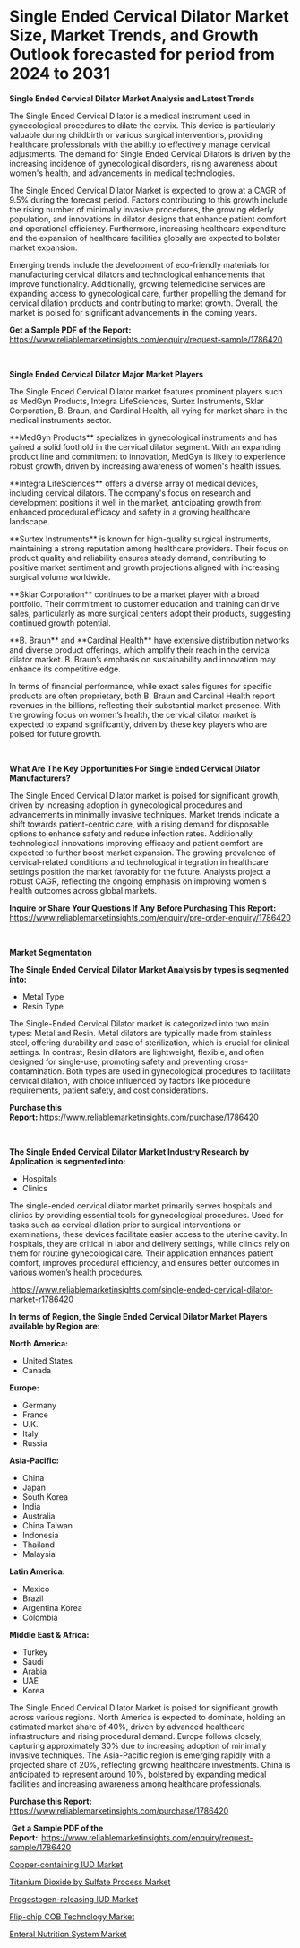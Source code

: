 <p><h1>Single Ended Cervical Dilator Market Size, Market Trends, and Growth Outlook forecasted for period from 2024 to 2031</h1></p><p><strong>Single Ended Cervical Dilator Market Analysis and Latest Trends</strong></p>
<p><p>The Single Ended Cervical Dilator is a medical instrument used in gynecological procedures to dilate the cervix. This device is particularly valuable during childbirth or various surgical interventions, providing healthcare professionals with the ability to effectively manage cervical adjustments. The demand for Single Ended Cervical Dilators is driven by the increasing incidence of gynecological disorders, rising awareness about women's health, and advancements in medical technologies.</p><p>The Single Ended Cervical Dilator Market is expected to grow at a CAGR of 9.5% during the forecast period. Factors contributing to this growth include the rising number of minimally invasive procedures, the growing elderly population, and innovations in dilator designs that enhance patient comfort and operational efficiency. Furthermore, increasing healthcare expenditure and the expansion of healthcare facilities globally are expected to bolster market expansion. </p><p>Emerging trends include the development of eco-friendly materials for manufacturing cervical dilators and technological enhancements that improve functionality. Additionally, growing telemedicine services are expanding access to gynecological care, further propelling the demand for cervical dilation products and contributing to market growth. Overall, the market is poised for significant advancements in the coming years.</p></p>
<p><strong>Get a Sample PDF of the Report:&nbsp;</strong> <a href="https://www.reliablemarketinsights.com/enquiry/request-sample/1786420?utm_campaign=1338&utm_medium=2&utm_source=Github&utm_content=ia&utm_term=13102024&utm_id=single-ended-cervical-dilator">https://www.reliablemarketinsights.com/enquiry/request-sample/1786420</a></p>
<p>&nbsp;</p>
<p><strong>Single Ended Cervical Dilator Major Market Players</strong></p>
<p><p>The Single Ended Cervical Dilator market features prominent players such as MedGyn Products, Integra LifeSciences, Surtex Instruments, Sklar Corporation, B. Braun, and Cardinal Health, all vying for market share in the medical instruments sector.</p><p>**MedGyn Products** specializes in gynecological instruments and has gained a solid foothold in the cervical dilator segment. With an expanding product line and commitment to innovation, MedGyn is likely to experience robust growth, driven by increasing awareness of women's health issues.</p><p>**Integra LifeSciences** offers a diverse array of medical devices, including cervical dilators. The company's focus on research and development positions it well in the market, anticipating growth from enhanced procedural efficacy and safety in a growing healthcare landscape.</p><p>**Surtex Instruments** is known for high-quality surgical instruments, maintaining a strong reputation among healthcare providers. Their focus on product quality and reliability ensures steady demand, contributing to positive market sentiment and growth projections aligned with increasing surgical volume worldwide.</p><p>**Sklar Corporation** continues to be a market player with a broad portfolio. Their commitment to customer education and training can drive sales, particularly as more surgical centers adopt their products, suggesting continued growth potential.</p><p>**B. Braun** and **Cardinal Health** have extensive distribution networks and diverse product offerings, which amplify their reach in the cervical dilator market. B. Braun’s emphasis on sustainability and innovation may enhance its competitive edge.</p><p>In terms of financial performance, while exact sales figures for specific products are often proprietary, both B. Braun and Cardinal Health report revenues in the billions, reflecting their substantial market presence. With the growing focus on women’s health, the cervical dilator market is expected to expand significantly, driven by these key players who are poised for future growth.</p></p>
<p>&nbsp;</p>
<p><strong>What Are The Key Opportunities For Single Ended Cervical Dilator Manufacturers?</strong></p>
<p><p>The Single Ended Cervical Dilator market is poised for significant growth, driven by increasing adoption in gynecological procedures and advancements in minimally invasive techniques. Market trends indicate a shift towards patient-centric care, with a rising demand for disposable options to enhance safety and reduce infection rates. Additionally, technological innovations improving efficacy and patient comfort are expected to further boost market expansion. The growing prevalence of cervical-related conditions and technological integration in healthcare settings position the market favorably for the future. Analysts project a robust CAGR, reflecting the ongoing emphasis on improving women's health outcomes across global markets.</p></p>
<p><strong>Inquire or Share Your Questions If Any Before Purchasing This Report:</strong> <a href="https://www.reliablemarketinsights.com/enquiry/pre-order-enquiry/1786420?utm_campaign=1338&utm_medium=2&utm_source=Github&utm_content=ia&utm_term=13102024&utm_id=single-ended-cervical-dilator">https://www.reliablemarketinsights.com/enquiry/pre-order-enquiry/1786420</a></p>
<p>&nbsp;</p>
<p><strong>Market Segmentation</strong></p>
<p><strong>The Single Ended Cervical Dilator Market Analysis by types is segmented into:</strong></p>
<p><ul><li>Metal Type</li><li>Resin Type</li></ul></p>
<p><p>The Single-Ended Cervical Dilator market is categorized into two main types: Metal and Resin. Metal dilators are typically made from stainless steel, offering durability and ease of sterilization, which is crucial for clinical settings. In contrast, Resin dilators are lightweight, flexible, and often designed for single-use, promoting safety and preventing cross-contamination. Both types are used in gynecological procedures to facilitate cervical dilation, with choice influenced by factors like procedure requirements, patient safety, and cost considerations.</p></p>
<p><strong>Purchase this Report:&nbsp;</strong><a href="https://www.reliablemarketinsights.com/purchase/1786420?utm_campaign=1338&utm_medium=2&utm_source=Github&utm_content=ia&utm_term=13102024&utm_id=single-ended-cervical-dilator">https://www.reliablemarketinsights.com/purchase/1786420</a></p>
<p>&nbsp;</p>
<p><strong>The Single Ended Cervical Dilator Market Industry Research by Application is segmented into:</strong></p>
<p><ul><li>Hospitals</li><li>Clinics</li></ul></p>
<p><p>The single-ended cervical dilator market primarily serves hospitals and clinics by providing essential tools for gynecological procedures. Used for tasks such as cervical dilation prior to surgical interventions or examinations, these devices facilitate easier access to the uterine cavity. In hospitals, they are critical in labor and delivery settings, while clinics rely on them for routine gynecological care. Their application enhances patient comfort, improves procedural efficiency, and ensures better outcomes in various women’s health procedures.</p></p>
<p><a href="https://www.reliablemarketinsights.com/single-ended-cervical-dilator-market-r1786420?utm_campaign=1338&utm_medium=2&utm_source=Github&utm_content=ia&utm_term=13102024&utm_id=single-ended-cervical-dilator">&nbsp;https://www.reliablemarketinsights.com/single-ended-cervical-dilator-market-r1786420</a></p>
<p><strong>In terms of Region, the Single Ended Cervical Dilator Market Players available by Region are:</strong></p>
<p>
    <p> <strong> North America: </strong>
        <ul>
            <li>United States</li>
            <li>Canada</li>
        </ul>
        </p> 
    <p> <strong> Europe: </strong>
        <ul>
            <li>Germany</li>
            <li>France</li>
            <li>U.K.</li>
            <li>Italy</li>
            <li>Russia</li>
        </ul>
        </p> 
    <p> <strong> Asia-Pacific: </strong>
        <ul>
            <li>China</li>
            <li>Japan</li>
            <li>South Korea</li>
            <li>India</li>
            <li>Australia</li>
            <li>China Taiwan</li>
            <li>Indonesia</li>
            <li>Thailand</li>
            <li>Malaysia</li>
        </ul>
        </p> 
    <p> <strong> Latin America: </strong>
        <ul>
            <li>Mexico</li>
            <li>Brazil</li>
            <li>Argentina Korea</li>
            <li>Colombia</li>
        </ul>
        </p> 
    <p> <strong> Middle East & Africa: </strong>
        <ul>
            <li>Turkey</li>
            <li>Saudi</li>
            <li>Arabia</li>
            <li>UAE</li>
            <li>Korea</li>
        </ul>
    </p>
    </p>
<p><p>The Single Ended Cervical Dilator Market is poised for significant growth across various regions. North America is expected to dominate, holding an estimated market share of 40%, driven by advanced healthcare infrastructure and rising procedural demand. Europe follows closely, capturing approximately 30% due to increasing adoption of minimally invasive techniques. The Asia-Pacific region is emerging rapidly with a projected share of 20%, reflecting growing healthcare investments. China is anticipated to represent around 10%, bolstered by expanding medical facilities and increasing awareness among healthcare professionals.</p></p>
<p><strong>Purchase this Report: </strong><a href="https://www.reliablemarketinsights.com/purchase/1786420?utm_campaign=1338&utm_medium=2&utm_source=Github&utm_content=ia&utm_term=13102024&utm_id=single-ended-cervical-dilator">https://www.reliablemarketinsights.com/purchase/1786420</a></p>
<p>&nbsp;<strong>Get a Sample PDF of the Report:&nbsp;&nbsp;</strong><a href="https://www.reliablemarketinsights.com/enquiry/request-sample/1786420?utm_campaign=1338&utm_medium=2&utm_source=Github&utm_content=ia&utm_term=13102024&utm_id=single-ended-cervical-dilator">https://www.reliablemarketinsights.com/enquiry/request-sample/1786420</a></p>
<p><strong></strong></p>
<p><p><a href="https://www.linkedin.com/pulse/digital-transformation-copper-containing-iud-industry-market-q1x1e?utm_campaign=1338&utm_medium=2&utm_source=Github&utm_content=ia&utm_term=13102024&utm_id=single-ended-cervical-dilator">Copper-containing IUD Market</a></p><p><a href="https://www.linkedin.com/pulse/exploring-titanium-dioxide-sulfate-process-market-strategic-ko2ec?utm_campaign=1338&utm_medium=2&utm_source=Github&utm_content=ia&utm_term=13102024&utm_id=single-ended-cervical-dilator">Titanium Dioxide by Sulfate Process Market</a></p><p><a href="https://www.linkedin.com/pulse/progestogen-releasing-iud-market-analysis-report-global-sinqe?utm_campaign=1338&utm_medium=2&utm_source=Github&utm_content=ia&utm_term=13102024&utm_id=single-ended-cervical-dilator">Progestogen-releasing IUD Market</a></p><p><a href="https://www.linkedin.com/pulse/navigating-global-flip-chip-cob-technology-market-irhye?utm_campaign=1338&utm_medium=2&utm_source=Github&utm_content=ia&utm_term=13102024&utm_id=single-ended-cervical-dilator">Flip-chip COB Technology Market</a></p><p><a href="https://www.linkedin.com/pulse/enteral-nutrition-system-market-investigation-industry-evolution-udxae?utm_campaign=1338&utm_medium=2&utm_source=Github&utm_content=ia&utm_term=13102024&utm_id=single-ended-cervical-dilator">Enteral Nutrition System Market</a></p></p>